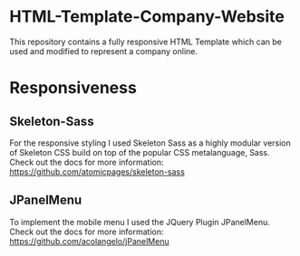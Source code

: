 # HTML-Template-Company-Website
This repository contains a fully responsive HTML Template which can be used and modified to represent a company online. 

# Responsiveness 

## Skeleton-Sass
For the responsive styling I used Skeleton Sass as a highly modular version of Skeleton CSS build on top of the popular CSS metalanguage, Sass.
Check out the docs for more information: https://github.com/atomicpages/skeleton-sass

## JPanelMenu 
To implement the mobile menu I used the JQuery Plugin JPanelMenu. 
Check out the docs for more information: https://github.com/acolangelo/jPanelMenu
